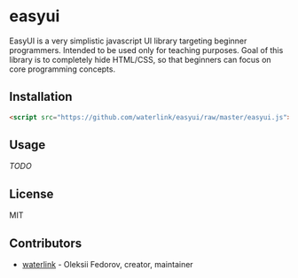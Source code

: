 # easyui

EasyUI is a very simplistic javascript UI library targeting beginner
programmers. Intended to be used only for teaching purposes. Goal of this
library is to completely hide HTML/CSS, so that beginners can focus on core
programming concepts.

## Installation

```html
<script src="https://github.com/waterlink/easyui/raw/master/easyui.js"></script>
```

## Usage

*TODO*

## License

MIT

## Contributors

- [waterlink](https://github.com/waterlink) - Oleksii Fedorov, creator,
  maintainer
